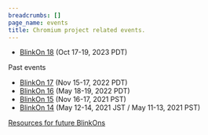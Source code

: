 ```yaml
---
breadcrumbs: []
page_name: events
title: Chromium project related events.
---
```


*   [BlinkOn 18](/events/blinkon-18) (Oct 17-19, 2023 PDT)

Past events

*   [BlinkOn 17](/events/blinkon-17) (Nov 15-17, 2022 PDT)
*   [BlinkOn 16](/events/blinkon-16) (May 18-19, 2022 PDT)
*   [BlinkOn 15](/events/blinkon-15) (Nov 16-17, 2021 PST)
*   [BlinkOn 14](/events/blinkon-14) (May 12-14, 2021 JST / May 11-13,
            2021 PST)

[Resources for future BlinkOns](/events/blinkon-resources)
